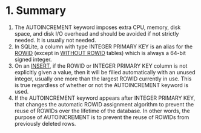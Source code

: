 # 1\. Summary


1. The AUTOINCREMENT keyword imposes extra CPU, memory, disk space,
 and disk I/O overhead and should be avoided if not strictly needed.
 It is usually not needed.
2. In SQLite, a column with type INTEGER PRIMARY KEY is an alias for the [ROWID](lang_createtable.html#rowid)
 (except in [WITHOUT ROWID](withoutrowid.html) tables) which is always a 64\-bit signed integer.
3. On an [INSERT](lang_insert.html), if the ROWID or INTEGER PRIMARY KEY column is not 
 explicitly given a value, then it
 will be filled automatically with an unused integer, usually
 one more than the largest ROWID currently in use.
 This is true regardless of whether or not the AUTOINCREMENT keyword is used.
4. If the AUTOINCREMENT keyword appears after INTEGER PRIMARY KEY, that
 changes the automatic ROWID assignment algorithm to prevent
 the reuse of ROWIDs over the lifetime of the database. In other words,
 the purpose of AUTOINCREMENT is to prevent the reuse of ROWIDs from
 previously deleted rows.


